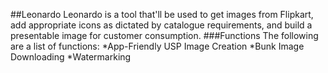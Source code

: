 ##Leonardo
Leonardo is a tool that'll be used to get images from Flipkart, add appropriate icons as dictated by catalogue requirements, and build a presentable image for customer consumption.
###Functions
The following are a list of functions:
*App-Friendly USP Image Creation
*Bunk Image Downloading
*Watermarking